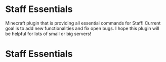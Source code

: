 # Staff Essentials
Minecraft plugin that is providing all essential commands for Staff! Current goal is to add new functionalities and fix open bugs. I hope this plugin will be helpful for lots of small or big servers!


# Staff Essentials
